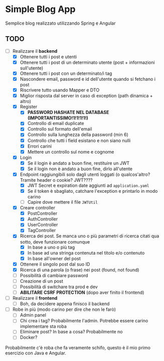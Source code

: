 # Simple Blog App
 Semplice blog realizzato utilizzando Spring e Angular

## TODO
- [ ] Realizzare il **backend**
  - [x] Ottenere tutti i post e utenti
  - [x] Ottenere tutti i post di un determinato utente (post + informazioni sull'utente)
  - [x] Ottenere tutti i post con un determinato/i tag
  - [x] Nascondere email, password e id dell'utente quando si fetchano i post
  - [x] Riscrivere tutto usando Mapper e DTO
  - [x] Miglior risposta dal server in caso di exception (path dinamica + altro)
  - [x] Register
     - [x] **PASSWORD HASHATE NEL DATABASE (IMPORTANTISSIMO!1!1!1!1!)**
     - [x] Controllo di email duplicate
     - [x] Controllo sul formato dell'email
     - [x] Controllo sulla lunghezza della password (min 6)
     - [x] Controllo che tutti i field esistano e non siano nulli
     - [x] Errori carini
     - [x] Mettere un controllo sul nome e cognome
  - [x] Login
     - [x] Se il login è andato a buon fine, restituire un JWT
     - [x] Se il login non è andato a buon fine, dirlo all'utente
  - [x] Endpoint raggiungibili solo dagli utenti loggati (o qualcos'altro? Tramite header o cookie? JWT????
     - [x] JWT Secret e expiration date aggiunti ad `application.yaml`
     - [x] Se il token è sbagliato, catchare l'exception e printarlo in modo carino
     - [ ] Capire dove mettere il file `JWTUtil`
  - [x] Creare controller
     - [x] PostController
     - [x] AuthController
     - [x] UserController
     - [x] TagController
  - [x] Ricerca dei post. Se manca uno o più parametri di ricerca citati qua sotto, deve funzionare comunque
     - [x] In base a uno o più tag
     - [x] In base ad una stringa contenuta nel titolo e/o contenuto
     - [x] In base all'owner del post
  - [x] Ottenere il singolo post dal suo ID
  - [x] Ricerca di una parola (o frase) nei post (found, not found)
  - [ ] Possibilità di cambiare password
  - [ ] Creazione di un post
  - [ ] Possibilità di switchare tra prod e dev
  - [ ] **ABILITARE CSRF PROTECTION** (dopo aver finito il frontend)

- [ ] Realizzare il **frontend**
  - [ ] Boh, da decidere appena finisco il backend

- [ ] Robe in più (modo carino per dire che non le farò)
  - [ ] Admin panel
  - [ ] Chi crea i tag? Probabilmente l'admin. Potrebbe essere carino implementare sta roba
  - [ ] Eliminare post? In base a cosa? Probabilmente no
  - [ ] Docker?

Probabilmente c'è roba che fa veramente schifo, questo è il mio primo esercizio con Java e Angular.
